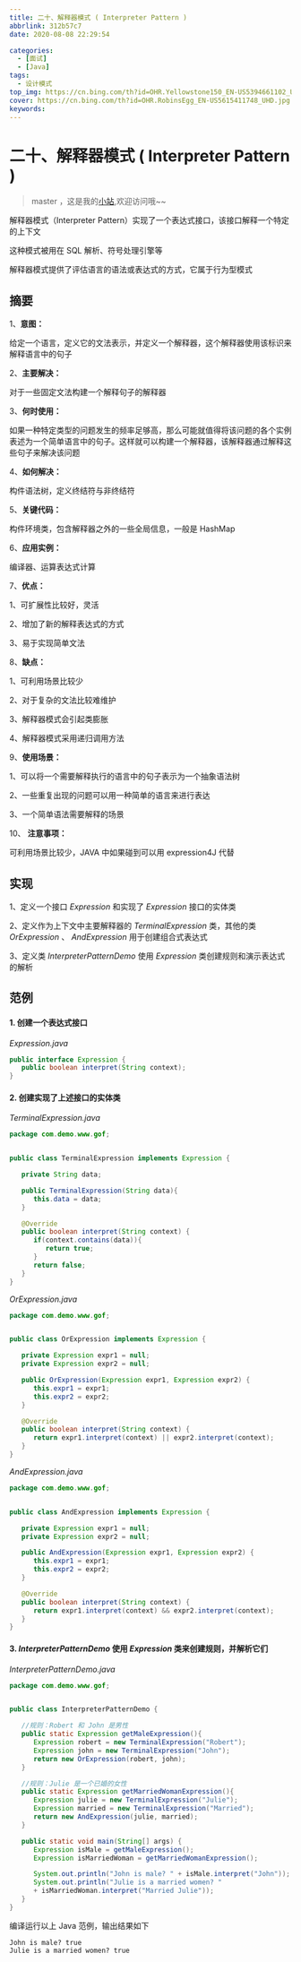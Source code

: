 ```yaml
---
title: 二十、解释器模式 ( Interpreter Pattern )
abbrlink: 312b57c7
date: 2020-08-08 22:29:54

categories:
  - [面试]
  - [Java]
tags:
  - 设计模式
top_img: https://cn.bing.com/th?id=OHR.Yellowstone150_EN-US5394661102_UHD.jpg
cover: https://cn.bing.com/th?id=OHR.RobinsEgg_EN-US5615411748_UHD.jpg
keywords:  
---
```

# 二十、解释器模式 ( Interpreter Pattern )
> master ，这是我的[小站](https://www.tryrun.top),欢迎访问哦~~

解释器模式（Interpreter Pattern）实现了一个表达式接口，该接口解释一个特定的上下文

这种模式被用在 SQL 解析、符号处理引擎等

解释器模式提供了评估语言的语法或表达式的方式，它属于行为型模式

## 摘要

1、**意图：**

给定一个语言，定义它的文法表示，并定义一个解释器，这个解释器使用该标识来解释语言中的句子

2、**主要解决：**

对于一些固定文法构建一个解释句子的解释器

3、**何时使用：**

如果一种特定类型的问题发生的频率足够高，那么可能就值得将该问题的各个实例表述为一个简单语言中的句子。这样就可以构建一个解释器，该解释器通过解释这些句子来解决该问题

4、**如何解决：**

构件语法树，定义终结符与非终结符

5、**关键代码：**

构件环境类，包含解释器之外的一些全局信息，一般是 HashMap

6、**应用实例：**

编译器、运算表达式计算

7、**优点：**

1、可扩展性比较好，灵活

2、增加了新的解释表达式的方式

3、易于实现简单文法

8、**缺点：**

1、可利用场景比较少

2、对于复杂的文法比较难维护

3、解释器模式会引起类膨胀

4、解释器模式采用递归调用方法

9、**使用场景：**

1、可以将一个需要解释执行的语言中的句子表示为一个抽象语法树

2、一些重复出现的问题可以用一种简单的语言来进行表达

3、一个简单语法需要解释的场景

10、 **注意事项：**

可利用场景比较少，JAVA 中如果碰到可以用 expression4J 代替

## 实现

1、定义一个接口 *Expression* 和实现了 *Expression* 接口的实体类

2、定义作为上下文中主要解释器的 *TerminalExpression* 类，其他的类 *OrExpression* 、 *AndExpression* 用于创建组合式表达式

3、定义类 *InterpreterPatternDemo* 使用 *Expression* 类创建规则和演示表达式的解析

## 范例

#### 1. 创建一个表达式接口

*Expression.java*

```JAVA
public interface Expression {
   public boolean interpret(String context);
}
```

#### 2. 创建实现了上述接口的实体类

*TerminalExpression.java*

```JAVA
package com.demo.www.gof;


public class TerminalExpression implements Expression {

   private String data;

   public TerminalExpression(String data){
      this.data = data; 
   }

   @Override
   public boolean interpret(String context) {
      if(context.contains(data)){
         return true;
      }
      return false;
   }
}
```

*OrExpression.java*

```JAVA
package com.demo.www.gof;


public class OrExpression implements Expression {

   private Expression expr1 = null;
   private Expression expr2 = null;

   public OrExpression(Expression expr1, Expression expr2) { 
      this.expr1 = expr1;
      this.expr2 = expr2;
   }

   @Override
   public boolean interpret(String context) {       
      return expr1.interpret(context) || expr2.interpret(context);
   }
}
```

*AndExpression.java*

```JAVA
package com.demo.www.gof;


public class AndExpression implements Expression {

   private Expression expr1 = null;
   private Expression expr2 = null;

   public AndExpression(Expression expr1, Expression expr2) { 
      this.expr1 = expr1;
      this.expr2 = expr2;
   }

   @Override
   public boolean interpret(String context) {       
      return expr1.interpret(context) && expr2.interpret(context);
   }
}
```

#### 3. *InterpreterPatternDemo* 使用 *Expression* 类来创建规则，并解析它们

*InterpreterPatternDemo.java*

```JAVA
package com.demo.www.gof;


public class InterpreterPatternDemo {

   //规则：Robert 和 John 是男性
   public static Expression getMaleExpression(){
      Expression robert = new TerminalExpression("Robert");
      Expression john = new TerminalExpression("John");
      return new OrExpression(robert, john);        
   }

   //规则：Julie 是一个已婚的女性
   public static Expression getMarriedWomanExpression(){
      Expression julie = new TerminalExpression("Julie");
      Expression married = new TerminalExpression("Married");
      return new AndExpression(julie, married);     
   }

   public static void main(String[] args) {
      Expression isMale = getMaleExpression();
      Expression isMarriedWoman = getMarriedWomanExpression();

      System.out.println("John is male? " + isMale.interpret("John"));
      System.out.println("Julie is a married women? " 
      + isMarriedWoman.interpret("Married Julie"));
   }
}
```

编译运行以上 Java 范例，输出结果如下

```
John is male? true
Julie is a married women? true
```